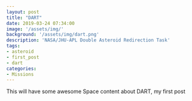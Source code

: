 ```yaml
---
layout: post
title: "DART"
date: 2019-03-24 07:34:00
image: '/assets/img/'
background: '/assets/img/dart.png'
description: 'NASA/JHU-APL Double Asteroid Redirection Task'
tags:
- asteroid
- first_post
- dart
categories:
- Missions
---
```


This will have some awesome Space content about DART, my first post
